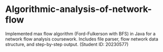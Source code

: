 # Algorithmic-analysis-of-network-flow
Implemented max flow algorithm (Ford-Fulkerson with BFS) in Java for a network flow analysis coursework. Includes file parser, flow network data structure, and step-by-step output. (Student ID: 20230577)
